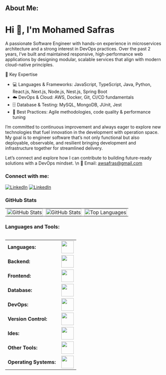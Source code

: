 ## About Me:
<h1 align="left">Hi 👋, I'm Mohamed Safras</h1>

A passionate Software Engineer with hands-on experience in microservices architecture and a strong interest in DevOps practices. Over the past 2 years, I’ve built and maintained responsive, high-performance web applications by designing modular, scalable services that align with modern cloud-native principles.

🚀 Key Expertise
- 💻 Languages & Frameworks: JavaScript, TypeScript, Java, Python, React.js, Next.js, Node.js, Nest.js, Spring Boot
- ☁️ DevOps & Cloud: AWS, Docker, Git, CI/CD fundamentals
- 🗄️ Database & Testing: MySQL, MongoDB, JUnit, Jest
- 🔧 Best Practices: Agile methodologies, code quality & performance tuning

I’m committed to continuous improvement and always eager to explore new technologies that fuel innovation in the development with operation space. My goal is to engineer software that’s not only functional but also deployable, observable, and resilient bringing development and infrastructure together for streamlined delivery.

Let’s connect and explore how I can contribute to building future-ready solutions with a DevOps mindset. \n
📧 Email: awsafras@gmail.com

### Connect with me:
[![LinkedIn](https://img.shields.io/badge/LinkedIn-0077B5?style=for-the-badge&logo=linkedin&logoColor=white)](https://www.linkedin.com/in/a-w-mohamed-safras/)
[![LinkedIn](https://img.shields.io/badge/Instagram-4f5bd5?style=for-the-badge&logo=instagramn&logoColor=white)](https://www.instagram.com/safras_bin_wadoodu)

### GitHub Stats
<div align="center">
 <table>
  <tr>
   <td align="center" style="padding: 0 5px;">
   <img src="https://git-hub-streak-stats.vercel.app?user=Mohamed-safras&theme=dark&hide_border=true&date_format=M%20j%5B%2C%20Y%5D" alt="GitHub Stats" width="100%" />
   </td>
   <td align="center" style="padding: 0 5px;">
   <img src="https://github-readme-stats.vercel.app/api?username=Mohamed-safras&show_icons=true&theme=dark&hide_border=true&count_private=true" alt="GitHub Stats" width="100%" />
   </td>
   <td align="center" style="padding: 0 5px;">
   <img src="https://github-readme-stats.vercel.app/api/top-langs/?username=Mohamed-safras&layout=compact&theme=dark&hide_border=true" alt="Top Languages" width="100%" />
   </td>
  </tr>
 </table>
</div>

### Languages and Tools:
<table align="left">
<tr>
<td style="font-weight: bold; padding-right: 10px; vertical-align: center; border: none;">Languages:</td>
<td><img height="40" src="https://skillicons.dev/icons?i=java,javascript,typescript,python"/></td>
</tr>
<tr>
<td style="font-weight: bold; padding-right: 10px; vertical-align: center; border: none;">Backend:</td>
<td><img height="40" src="https://skillicons.dev/icons?i=spring,maven,hibernate,nodejs,express,nest,fastapi,jest"/></td>
</tr>
<tr>
<td style="font-weight: bold; padding-right: 10px; vertical-align: center;">Frontend:</td>
<td><img height="40" src="https://skillicons.dev/icons?i=react,next,html,css,tailwind,scss,materialui,styledcomponents,redux,figma"/></td>
</tr>
<tr>
<td style="font-weight: bold; padding-right: 10px; vertical-align: center; border: none;">Database:</td>
<td><img height="40" src="https://skillicons.dev/icons?i=mysql,mongodb"/></td>
</tr>
<tr>
<td style="font-weight: bold; padding-right: 10px; vertical-align: center; border: none;">DevOps:</td>
<td><img height="40" src="https://skillicons.dev/icons?i=docker,kubernetes,aws,gcp,jenkins,githubactions"/></td>
</tr>
<tr>
<td style="font-weight: bold; padding-right: 10px; vertical-align: center; border: none;">Version Control:</td>
<td><img height="40" src="https://skillicons.dev/icons?i=git,github,gitlab"/></td>
</tr>
<tr>
<td style="font-weight: bold; padding-right: 10px; vertical-align: center; border: none;">Ides:</td>
<td><img height="40" src="https://skillicons.dev/icons?i=vscode,idea,eclipse,visualstudio,pycharm"/></td>
</tr>
<tr>
<td style="font-weight: bold; padding-right: 10px; vertical-align: center; border: none;">Other Tools:</td>
<td><img height="40" src="https://skillicons.dev/icons?i=kafka,grafana,bash,postman,anaconda"/></td>
</tr>
<tr>
<td style="font-weight: bold; padding-right: 10px; vertical-align: center; border: none;">Operating Systems:</td>
<td><img height="40" src="https://skillicons.dev/icons?i=windows,linux"/></td>
</tr>
</table>

